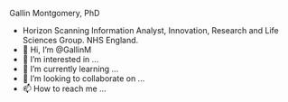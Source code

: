 Gallin Montgomery, PhD
- Horizon Scanning Information Analyst, Innovation, Research and Life Sciences Group. NHS England.
- 👋 Hi, I’m @GallinM
- 👀 I’m interested in ...
- 🌱 I’m currently learning ...
- 💞️ I’m looking to collaborate on ...
- 📫 How to reach me ...

<!---
GallinM/GallinM is a ✨ special ✨ repository because its `README.md` (this file) appears on your GitHub profile.
You can click the Preview link to take a look at your changes.
--->
